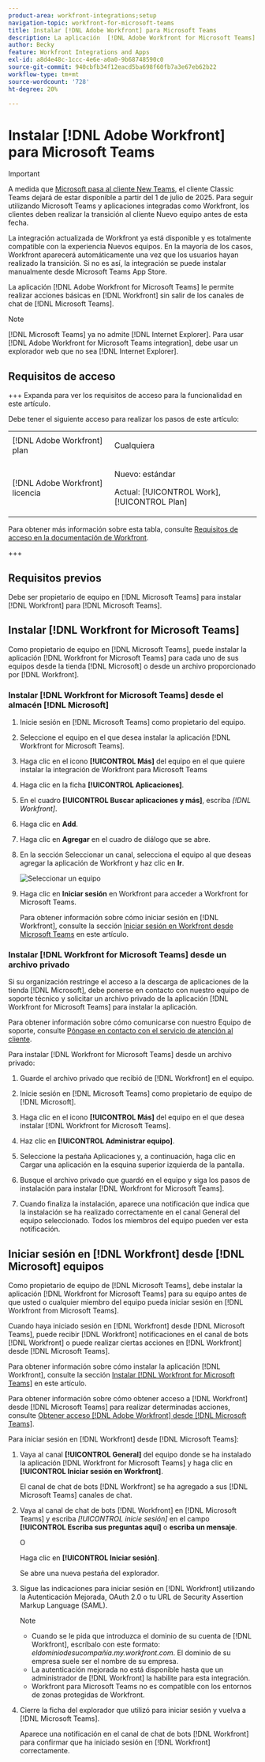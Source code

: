 ```yaml
---
product-area: workfront-integrations;setup
navigation-topic: workfront-for-microsoft-teams
title: Instalar [!DNL Adobe Workfront] para Microsoft Teams
description: La aplicación  [!DNL Adobe Workfront for Microsoft Teams] te permite realizar acciones básicas en [!DNL Workfront] sin salir de los canales de chat de [!DNL Microsoft Teams] i.
author: Becky
feature: Workfront Integrations and Apps
exl-id: a8d4e48c-1ccc-4e6e-a0a0-9b68748590c0
source-git-commit: 940cbfb34f12eacd5ba698f60fb7a3e67eb62b22
workflow-type: tm+mt
source-wordcount: '728'
ht-degree: 20%

---
```


# Instalar [!DNL Adobe Workfront] para Microsoft Teams

<!-- Audited: 1/2024 -->

>[!IMPORTANT]
>
>A medida que [Microsoft pasa al cliente New Teams](https://learn.microsoft.com/en-us/microsoftteams/teams-classic-client-end-of-availability), el cliente Classic Teams dejará de estar disponible a partir del 1 de julio de 2025. Para seguir utilizando Microsoft Teams y aplicaciones integradas como Workfront, los clientes deben realizar la transición al cliente Nuevo equipo antes de esta fecha.
>
>La integración actualizada de Workfront ya está disponible y es totalmente compatible con la experiencia Nuevos equipos. En la mayoría de los casos, Workfront aparecerá automáticamente una vez que los usuarios hayan realizado la transición. Si no es así, la integración se puede instalar manualmente desde Microsoft Teams App Store.


La aplicación [!DNL Adobe Workfront for Microsoft Teams] le permite realizar acciones básicas en [!DNL Workfront] sin salir de los canales de chat de [!DNL Microsoft Teams].

>[!NOTE]
>
>[!DNL Microsoft Teams] ya no admite [!DNL Internet Explorer]. Para usar [!DNL Adobe Workfront for Microsoft Teams integration], debe usar un explorador web que no sea [!DNL Internet Explorer].


## Requisitos de acceso

+++ Expanda para ver los requisitos de acceso para la funcionalidad en este artículo.

Debe tener el siguiente acceso para realizar los pasos de este artículo:

<table style="table-layout:auto"> 
 <col> 
 <col> 
 <tbody> 
  <tr> 
   <td role="rowheader">[!DNL Adobe Workfront] plan</td> 
   <td> <p>Cualquiera</p> </td> 
  </tr> 
  <tr> 
   <td role="rowheader">[!DNL Adobe Workfront] licencia</td> 
   <td><p>Nuevo: estándar</p>
    <p>Actual: [!UICONTROL Work], [!UICONTROL Plan]</p> </td> 
  </tr> 
 </tbody> 
</table>

Para obtener más información sobre esta tabla, consulte [Requisitos de acceso en la documentación de Workfront](/help/quicksilver/administration-and-setup/add-users/access-levels-and-object-permissions/access-level-requirements-in-documentation.md).

+++

## Requisitos previos

Debe ser propietario de equipo en [!DNL Microsoft Teams] para instalar [!DNL Workfront] para [!DNL Microsoft Teams].

## Instalar [!DNL Workfront for Microsoft Teams]

Como propietario de equipo en [!DNL Microsoft Teams], puede instalar la aplicación [!DNL Workfront for Microsoft Teams] para cada uno de sus equipos desde la tienda [!DNL Microsoft] o desde un archivo proporcionado por [!DNL Workfront].

### Instalar [!DNL Workfront for Microsoft Teams] desde el almacén [!DNL Microsoft]

1. Inicie sesión en [!DNL Microsoft Teams] como propietario del equipo.
1. Seleccione el equipo en el que desea instalar la aplicación [!DNL Workfront for Microsoft Teams].
1. Haga clic en el icono **[!UICONTROL Más]** del equipo en el que quiere instalar la integración de Workfront para Microsoft Teams
1. Haga clic en la ficha **[!UICONTROL Aplicaciones]**.
1. En el cuadro **[!UICONTROL Buscar aplicaciones y más]**, escriba *[!DNL Workfront]*.
1. Haga clic en **Add**.
1. Haga clic en **Agregar** en el cuadro de diálogo que se abre.
1. En la sección Seleccionar un canal, selecciona el equipo al que deseas agregar la aplicación de Workfront y haz clic en **Ir**.

   ![Seleccionar un equipo](assets/select-a-team.png)
1. Haga clic en **Iniciar sesión** en Workfront para acceder a Workfront for Microsoft Teams.

   Para obtener información sobre cómo iniciar sesión en [!DNL Workfront], consulte la sección [Iniciar sesión en Workfront desde Microsoft Teams](#log-in-to-workfront-from-microsoft-teams) en este artículo.

### Instalar [!DNL Workfront for Microsoft Teams] desde un archivo privado

Si su organización restringe el acceso a la descarga de aplicaciones de la tienda [!DNL Microsoft], debe ponerse en contacto con nuestro equipo de soporte técnico y solicitar un archivo privado de la aplicación [!DNL Workfront for Microsoft Teams] para instalar la aplicación.

Para obtener información sobre cómo comunicarse con nuestro Equipo de soporte, consulte [Póngase en contacto con el servicio de atención al cliente](../../workfront-basics/tips-tricks-and-troubleshooting/contact-customer-support.md).

Para instalar [!DNL Workfront for Microsoft Teams] desde un archivo privado:

1. Guarde el archivo privado que recibió de [!DNL Workfront] en el equipo.
1. Inicie sesión en [!DNL Microsoft Teams] como propietario de equipo de [!DNL Microsoft].
1. Haga clic en el icono **[!UICONTROL Más]** del equipo en el que desea instalar [!DNL Workfront for Microsoft Teams].

1. Haz clic en **[!UICONTROL Administrar equipo]**.
1. Seleccione la pestaña Aplicaciones y, a continuación, haga clic en Cargar una aplicación en la esquina superior izquierda de la pantalla.
1. Busque el archivo privado que guardó en el equipo y siga los pasos de instalación para instalar [!DNL Workfront for Microsoft Teams].
1. Cuando finaliza la instalación, aparece una notificación que indica que la instalación se ha realizado correctamente en el canal General del equipo seleccionado. Todos los miembros del equipo pueden ver esta notificación.

## Iniciar sesión en [!DNL Workfront] desde [!DNL Microsoft] equipos

Como propietario de equipo de [!DNL Microsoft Teams], debe instalar la aplicación [!DNL Workfront for Microsoft Teams] para su equipo antes de que usted o cualquier miembro del equipo pueda iniciar sesión en [!DNL Workfront from Microsoft Teams].

Cuando haya iniciado sesión en [!DNL Workfront] desde [!DNL Microsoft Teams], puede recibir [!DNL Workfront] notificaciones en el canal de bots [!DNL Workfront] o puede realizar ciertas acciones en [!DNL Workfront] desde [!DNL Microsoft Teams].

Para obtener información sobre cómo instalar la aplicación [!DNL Workfront], consulte la sección [Instalar [!DNL Workfront for Microsoft Teams]](#install-workfront-for-microsoft-teams) en este artículo.

Para obtener información sobre cómo obtener acceso a [!DNL Workfront] desde [!DNL Microsoft Teams] para realizar determinadas acciones, consulte [Obtener acceso [!DNL Adobe Workfront] desde [!DNL Microsoft Teams]](../../workfront-integrations-and-apps/using-workfront-with-microsoft-teams/access-workfront-from-ms-teams.md).

Para iniciar sesión en [!DNL Workfront] desde [!DNL Microsoft Teams]:

1. Vaya al canal **[!UICONTROL General]** del equipo donde se ha instalado la aplicación [!DNL Workfront for Microsoft Teams] y haga clic en **[!UICONTROL Iniciar sesión en Workfront]**.

   El canal de chat de bots [!DNL Workfront] se ha agregado a sus [!DNL Microsoft Teams] canales de chat.

1. Vaya al canal de chat de bots [!DNL Workfront] en [!DNL Microsoft Teams] y escriba *[!UICONTROL inicie sesión]* en el campo **[!UICONTROL Escriba sus preguntas aquí]** o **escriba un mensaje**.

   O

   Haga clic en **[!UICONTROL Iniciar sesión]**.

   Se abre una nueva pestaña del explorador.

1. Sigue las indicaciones para iniciar sesión en [!DNL Workfront] utilizando la Autenticación Mejorada, OAuth 2.0 o tu URL de Security Assertion Markup Language (SAML).

   >[!NOTE]
   >
   >* Cuando se le pida que introduzca el dominio de su cuenta de [!DNL Workfront], escríbalo con este formato: *eldominiodesucompañía.my.workfront.com*. El dominio de su empresa suele ser el nombre de su empresa.
   >* La autenticación mejorada no está disponible hasta que un administrador de [!DNL Workfront] la habilite para esta integración.
   >* Workfront para Microsoft Teams no es compatible con los entornos de zonas protegidas de Workfront.


1. Cierre la ficha del explorador que utilizó para iniciar sesión y vuelva a [!DNL Microsoft Teams].

   Aparece una notificación en el canal de chat de bots [!DNL Workfront] para confirmar que ha iniciado sesión en [!DNL Workfront] correctamente.
